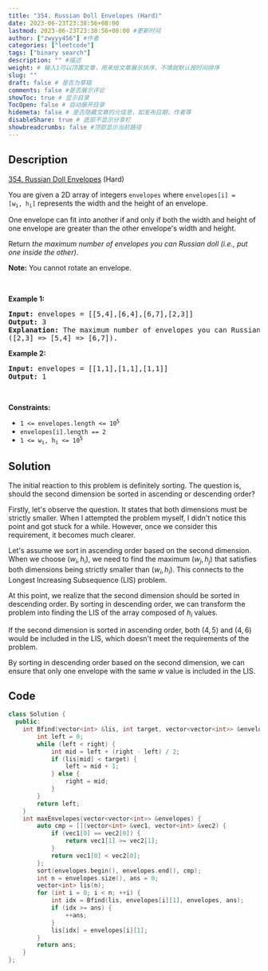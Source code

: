 ```yaml
---
title: "354. Russian Doll Envelopes (Hard)"
date: 2023-06-23T23:38:56+08:00
lastmod: 2023-06-23T23:38:56+08:00 #更新时间
author: ["zwyyy456"] #作者
categories: ["leetcode"]
tags: ["binary search"]
description: "" #描述
weight: # 输入1可以顶置文章，用来给文章展示排序，不填就默认按时间排序
slug: ""
draft: false # 是否为草稿
comments: false #是否展示评论
showToc: true # 显示目录
TocOpen: false # 自动展开目录
hidemeta: false # 是否隐藏文章的元信息，如发布日期、作者等
disableShare: true # 底部不显示分享栏
showbreadcrumbs: false #顶部显示当前路径
---
```

## Description

[354. Russian Doll Envelopes][link] (Hard)

[link]: https://leetcode.com/problems/russian-doll-envelopes/

<p>You are given a 2D array of integers <code>envelopes</code> where <code>envelopes[i] =
[w<sub>i</sub>, h<sub>i</sub>]</code> represents the width and the height of an envelope.</p>

<p>One envelope can fit into another if and only if both the width and height of one envelope are
greater than the other envelope&#39;s width and height.</p>

<p>Return <em>the maximum number of envelopes you can Russian doll (i.e., put one inside the
other)</em>.</p>

<p><strong>Note:</strong> You cannot rotate an envelope.</p>

<p>&nbsp;</p>
<p><strong class="example">Example 1:</strong></p>

<pre>
<strong>Input:</strong> envelopes = [[5,4],[6,4],[6,7],[2,3]]
<strong>Output:</strong> 3
<strong>Explanation:</strong> The maximum number of envelopes you can Russian doll is <code>3</code>
([2,3] =&gt; [5,4] =&gt; [6,7]).
</pre>

<p><strong class="example">Example 2:</strong></p>

<pre>
<strong>Input:</strong> envelopes = [[1,1],[1,1],[1,1]]
<strong>Output:</strong> 1
</pre>

<p>&nbsp;</p>
<p><strong>Constraints:</strong></p>

<ul>
	<li><code>1 &lt;= envelopes.length &lt;= 10<sup>5</sup></code></li>
	<li><code>envelopes[i].length == 2</code></li>
	<li><code>1 &lt;= w<sub>i</sub>, h<sub>i</sub> &lt;= 10<sup>5</sup></code></li>
</ul>

## Solution

The initial reaction to this problem is definitely sorting. The question is, should the second dimension be sorted in ascending or descending order?

Firstly, let's observe the question. It states that both dimensions must be strictly smaller. When I attempted the problem myself, I didn't notice this point and got stuck for a while. However, once we consider this requirement, it becomes much clearer.

Let's assume we sort in ascending order based on the second dimension. When we choose $(w_i, h_i)$, we need to find the maximum $(w_j, h_j)$ that satisfies both dimensions being strictly smaller than $(w_i, h_i)$. This connects to the Longest Increasing Subsequence (LIS) problem.

At this point, we realize that the second dimension should be sorted in descending order. By sorting in descending order, we can transform the problem into finding the LIS of the array composed of $h_i$ values.

If the second dimension is sorted in ascending order, both $(4, 5)$ and $(4, 6)$ would be included in the LIS, which doesn't meet the requirements of the problem.

By sorting in descending order based on the second dimension, we can ensure that only one envelope with the same $w$ value is included in the LIS.

## Code

```cpp
class Solution {
  public:
    int Bfind(vector<int> &lis, int target, vector<vector<int>> &envelopes, int right) {
        int left = 0;
        while (left < right) {
            int mid = left + (right - left) / 2;
            if (lis[mid] < target) {
                left = mid + 1;
            } else {
                right = mid;
            }
        }
        return left;
    }
    int maxEnvelopes(vector<vector<int>> &envelopes) {
        auto cmp = [](vector<int> &vec1, vector<int> &vec2) {
            if (vec1[0] == vec2[0]) {
                return vec1[1] >= vec2[1];
            }
            return vec1[0] < vec2[0];
        };
        sort(envelopes.begin(), envelopes.end(), cmp);
        int n = envelopes.size(), ans = 0;
        vector<int> lis(n);
        for (int i = 0; i < n; ++i) {
            int idx = Bfind(lis, envelopes[i][1], envelopes, ans);
            if (idx >= ans) {
                ++ans;
            }
            lis[idx] = envelopes[i][1];
        }
        return ans;
    }
};
```


